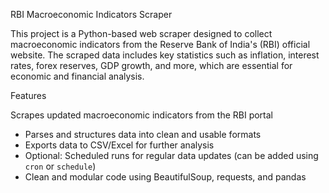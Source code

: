 RBI Macroeconomic Indicators Scraper

This project is a Python-based web scraper designed to collect macroeconomic indicators from the Reserve Bank of India's (RBI) official website. 
The scraped data includes key statistics such as inflation, interest rates, forex reserves, GDP growth, and more, which are essential for economic and financial analysis.



Features

Scrapes updated macroeconomic indicators from the RBI portal
- Parses and structures data into clean and usable formats
- Exports data to CSV/Excel for further analysis
- Optional: Scheduled runs for regular data updates (can be added using `cron` or `schedule`)
- Clean and modular code using BeautifulSoup, requests, and pandas





